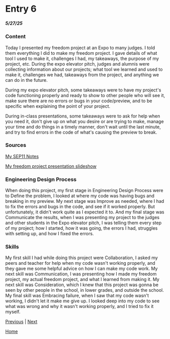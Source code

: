 # Entry 6
##### 5/27/25

### Content

Today I presented my freedom project at an Expo to many judges. I told them everything I did to make my freedom project. I gave details of what tool I used to make it, challenges I had, my takeaways, the purpose of my project, etc. During the expo elevator pitch, judges and alumnis were collecting information about our projects; what tool we learned and used to make it, challenges we had, takeaways from the project, and anything we can do in the future.

During my expo elevator pitch, some takeaways were to have my project's code functioning properly and ready to show to other people who will see it, make sure there are no errors or bugs in your code/preview, and to be specific when explaining the point of your project.

During in-class presentations, some takeaways were to ask for help when you need it, don't give up on what you desire or are trying to make, manage your time and do things in a timely manner, don't wait until the last minute, and try to find errors in the code of what's causing the preview to break.

### Sources

[My SEP11 Notes](https://docs.google.com/document/d/1GrtO19LgPMdq0gqma8cVY5BlBIq4tjYKYeXugOsqwr8/edit?tab=t.0)

[My freedom project presentation slideshow](https://docs.google.com/presentation/d/14kalH-hn7YPXT5Uv6CSYhmFEPAwNgFNbv6bLSDWFRxs/edit?slide=id.g357eef5c0e5_0_5#slide=id.g357eef5c0e5_0_5)

### Engineering Design Process

When doing this project, my first stage in Engineering Design Process were to Define the problem, I looked at where my code was having bugs and breaking in my preview. My next stage was Improve as needed, where I had to fix the errors and bugs in the code, and see if it worked properly. But unfortunately, it didn't work quite as I expected it to. And my final stage was Communicate the results, when I was presenting my project to the judges and other students in the Expo elevator pitch, I was telling them every step of my project; how I started, how it was going, the errors I had, struggles with setting up, and how I fixed the errors.

### Skills

My first skill I had while doing this project were Collaboration, I asked my peers and teacher for help when my code wasn't working properly, and they gave me some helpful advice on how I can make my code work. My next skill was Communication, I was presenting how I made my freedom project, my actual freedom project, and what I learned from making it. My next skill was Consideration, which I knew that this project was gonna be seen by other people in the school, in lower grades, and outside the school. My final skill was Embracing failure, when I saw that my code wasn't working, I didn't let it make me give up. I looked deep into my code to see what was wrong and why it wasn't working properly, and I tried to fix it myself.


[Previous](entry05.md) | [Next](entry07.md)

[Home](../README.md)
